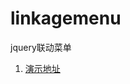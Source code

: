 linkagemenu
===========

jquery联动菜单

1. [演示地址](https://rawgit.com/reyhappen/linkagemenu/master/index.html)